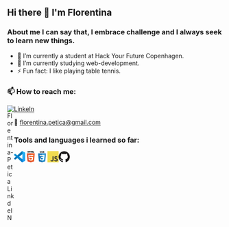 ## Hi there 👋 I'm Florentina

<!--
**FlorentinaPetica/FlorentinaPetica** is a ✨ _special_ ✨ repository because its `README.md` (this file) appears on your GitHub profile.
-->

### About me I can say that, I embrace challenge and I always seek to learn new things.

- 🔭 I’m currently a student at Hack Your Future Copenhagen.
- 🌱 I’m currently studying web-development.
- ⚡ Fun fact: I like playing table tennis. 

### 📫 How to reach me: 

<a href="https://www.linkedin.com/in/florentina-petica-161286166/">
  <img align="left" alt="Florentina-Petica LinkdeIN" width="16px" src="https://raw.githubusercontent.com/peterthehan/peterthehan/master/assets/linkedin.svg" />LinkeIn
</a>

<br />

<span>:e-mail:  </span><a href = "mailto:florentina.petica@gmail.com?subject = Feedback&body = Message">    florentina.petica@gmail.com</a>

### Tools and languages i learned so far:

<img align="left" alt="Visual Studio Code" width="26px" src="https://raw.githubusercontent.com/github/explore/80688e429a7d4ef2fca1e82350fe8e3517d3494d/topics/visual-studio-code/visual-studio-code.png" />
<img align="left" alt="HTML5" width="26px" src="https://raw.githubusercontent.com/github/explore/80688e429a7d4ef2fca1e82350fe8e3517d3494d/topics/html/html.png" />
<img align="left" alt="CSS3" width="26px" src="https://raw.githubusercontent.com/github/explore/80688e429a7d4ef2fca1e82350fe8e3517d3494d/topics/css/css.png" />
<img align="left" alt="JavaScript" width="26px" src="https://raw.githubusercontent.com/github/explore/80688e429a7d4ef2fca1e82350fe8e3517d3494d/topics/javascript/javascript.png" />
<img align="left" alt="GitHub" width="26px" src="https://raw.githubusercontent.com/github/explore/78df643247d429f6cc873026c0622819ad797942/topics/github/github.png" />
